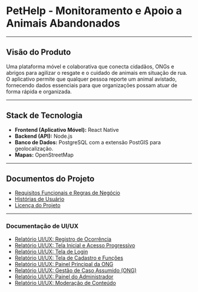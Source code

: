 # PetHelp - Monitoramento e Apoio a Animais Abandonados

---

## Visão do Produto

Uma plataforma móvel e colaborativa que conecta cidadãos, ONGs e abrigos para agilizar o resgate e o cuidado de animais em situação de rua. O aplicativo permite que qualquer pessoa reporte um animal avistado, fornecendo dados essenciais para que organizações possam atuar de forma rápida e organizada.

---

## Stack de Tecnologia

- **Frontend (Aplicativo Móvel):** React Native
- **Backend (API):** Node.js
- **Banco de Dados:** PostgreSQL com a extensão PostGIS para geolocalização.
- **Mapas:** OpenStreetMap

---

## Documentos do Projeto

- [Requisitos Funcionais e Regras de Negócio](requirements.md)
- [Histórias de Usuário](features.md)
- [Licença do Projeto](LICENSE.md)

---

### Documentação de UI/UX

- [Relatório UI/UX: Registro de Ocorrência](Relatorio_UI_UX_Registro.md)
- [Relatório UI/UX: Tela Inicial e Acesso Progressivo](Relatorio_UI_UX_Tela_Inicial.md)
- [Relatório UI/UX: Tela de Login](Relatorio_UI_UX_Tela_Login.md)
- [Relatório UI/UX: Tela de Cadastro e Funções](Relatorio_UI_UX_Tela_Cadastro.md)
- [Relatório UI/UX: Painel Principal da ONG](Relatorio_UI_UX_Painel_ONG.md)
- [Relatório UI/UX: Gestão de Caso Assumido (ONG)](Relatorio_UI_UX_Gestao_Caso_Assumido.md)
- [Relatório UI/UX: Painel do Administrador](Relatorio_UI_UX_Painel_Admin.md)
- [Relatório UI/UX: Moderação de Conteúdo](Relatorio_UI_UX_Moderacao_Conteudo.md)
